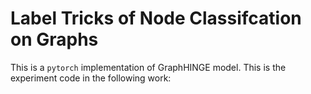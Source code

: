 # Label Tricks of Node Classifcation on Graphs

This is a `pytorch` implementation of GraphHINGE model. This is the experiment code in the following work:
